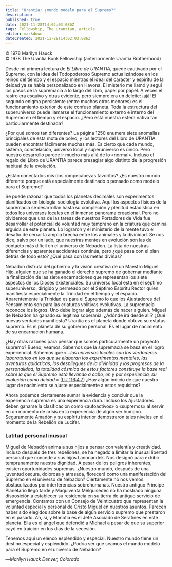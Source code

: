 ```yaml
---
title: "Urantia: ¿mundo modelo para el Supremo?"
description: 
published: true
date: 2021-11-28T14:02:03.086Z
tags: Fellowship, The Urantian, article
editor: markdown
dateCreated: 2021-11-28T14:02:03.086Z
---
```


<p class="v-card v-sheet theme--light grey lighten-3 px-2">© 1978 Marilyn Hauck<br>© 1978 The Urantia Book Fellowship (anteriormente Urantia Brotherhood)</p>


Desde mi primera lectura de _El Libro de URANTIA_, quedé cautivado por el Supremo, con la idea del Todopoderoso Supremo actualizándose en los reinos del tiempo y el espacio mientras el ideal del carácter y espíritu de la deidad ya se había personalizado en Havona. El misterio me llamó y seguí los pasos de la supremacía a lo largo del libro, papel por papel. A veces el rastro era esquivo y otras evidente, pero siempre era un deleite: ¡ajá! El segundo enigma persistente (entre muchos otros menores) es el funcionamiento exterior de este confuso planeta. Toda la estructura del superuniverso puede llamarse el funcionamiento externo e interno del Supremo en el tiempo y el espacio. ¿Pero está nuestra esfera nativa tan particularmente destinada?

¿Por qué somos tan diferentes? La página 1250 enumera siete anomalías principales de esta mota de polvo, y los lectores del Libro de URANTIA pueden encontrar fácilmente muchas más. Es cierto que cada mundo, sistema, constelación, universo local y superuniverso es único. Pero nuestro desarrollo parece ir mucho más allá de lo «normal». Incluso el regalo del Libro de URANTIA parece presagiar algo distinto de la progresión habitual de la evolución.

¿Están conectados mis dos rompecabezas favoritos? ¿Es nuestro mundo diferente porque está especialmente destinado o pensado como modelo para el Supremo?

Se puede razonar que todos los planetas decimales son experimentos planificados en biología-sociología evolutiva. Aquí los aspectos físicos de la supremacía se desarrollan hasta su compleción y plenitud estadística en todos los universos locales en el inmenso panorama creacional. Pero no olvidemos que una de las tareas de nuestros Portadores de Vida fue desarrollar el potencial de voluntad muy temprano en la criatura que camina erguida de este planeta. Lo lograron y el ministerio de la mente tuvo el desafío de cerrar la amplia brecha entre los animales y la divinidad. Se nos dice, salvo por un lado, que nuestras mentes en evolución son las de contacto más difícil en el universo de Nebadon. La lista de nuestras diferencias y aparentes accidentes continúa, pero ¿qué pasa con el plan detrás de todo esto? ¿Qué pasa con las metas divinas?

Nebadon disfruta del gobierno y la visión creativa de un Maestro Miguel Hijo, alguien que se ha ganado el derecho supremo de gobernar mediante la finalización de las siete encarnaciones que representan los siete aspectos de los Dioses existenciales. Su universo local está en el séptimo superuniverso, dirigido y permeado por el Séptimo Espíritu Rector quien manifiesta especialmente la Trinidad en el tiempo y el espacio. Aparentemente la Trinidad es para el Supremo lo que los Ajustadores del Pensamiento son para las criaturas volitivas evolutivas. La supremacía reconoce los logros. Uno debe lograr algo además de nacer alguien. Miguel de Nebadon ha ganado su legítima soberanía. ¿Adónde irá desde allí? ¿Qué nuevas verdades manifiesta? Urantia es el planeta donde obtuvo su estatus supremo. Es el planeta de su gobierno personal. Es el lugar de nacimiento de su encarnación humana.

¿Hay otras razones para pensar que somos particularmente un proyecto supremo? Bueno, veamos. Sabemos que la supremacía se basa en el logro experiencial. Sabemos que «_...los universos locales son los verdaderos laboratorios en los que se elaboran los experimentos mentales, las aventuras galácticas, los despliegues de la divinidad y los progresos de la personalidad; la totalidad cósmica de estos factores constituye la base real sobre la que el Supremo está llevando a cabo, en y por experiencia, su evolución como deidad._» ([LU 116:4.7](/es/The_Urantia_Book/116#p4_7)) ¿Hay algún indicio de que nuestro lugar de nacimiento se ajuste especialmente a estos requisitos?

Ahora podemos ciertamente sumar la evidencia y concluir que la experiencia suprema es una experiencia dura. Incluso los Ajustadores deben ganarse la clasificación como «autoactivos» o «supremos» al servir en un momento de crisis en la experiencia de algún ser humano. Seguramente Amadón y su espíritu interior demostraron tales niveles en el momento de la Rebelión de Lucifer.

### Latitud personal inusual

Miguel de Nebadón anima a sus hijos a pensar con valentía y creatividad. Incluso después de tres rebeliones, se ha negado a limitar la inusual libertad personal que concede a sus hijos Lanonandek. Nos designó para exhibir tempranamente nuestra dignidad. A pesar de los peligros inherentes, existen oportunidades supremas. ¿Nuestro mundo, después de una juventud oscura, dolorosa y atrasada, florecerá como una manifestación del Supremo en el universo de Nebadon? Ciertamente no nos vemos obstaculizados por interferencias sobrehumanas. Nuestro antiguo Príncipe Planetario llegó tarde y Maquiventa Melquisedec no ha mostrado ninguna disposición a establecer su residencia en su tierra de antiguo servicio de emergencia. Contamos con un Consejo de Veinticuatro que representan la voluntad especial y personal de Cristo Miguel en nuestros asuntos. Parecen haber sido elegidos sobre la base de algún servicio supremo que prestaron en el pasado. Ah, sí, y Manotia es el Jefe Asociado de Serafines en este planeta. Ella es el ángel que defendió a Michael a pesar de que su superior cayó en traición en los días de la secesión.

Tenemos aquí un elenco espléndido y especial. Nuestro mundo tiene un destino especial y espléndido. ¿Podría ser que seamos el mundo modelo para el Supremo en el universo de Nebadon?

—_Marilyn Hauck_
_Denver, Colorado_


